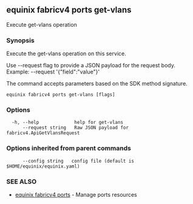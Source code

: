 ## equinix fabricv4 ports get-vlans

Execute get-vlans operation

### Synopsis

Execute the get-vlans operation on this service.

Use --request flag to provide a JSON payload for the request body.
Example: --request '{"field":"value"}'

The command accepts parameters based on the SDK method signature.

```
equinix fabricv4 ports get-vlans [flags]
```

### Options

```
  -h, --help             help for get-vlans
      --request string   Raw JSON payload for fabricv4.ApiGetVlansRequest
```

### Options inherited from parent commands

```
      --config string   config file (default is $HOME/equinix/equinix.yaml)
```

### SEE ALSO

* [equinix fabricv4 ports](equinix_fabricv4_ports.md)	 - Manage ports resources

